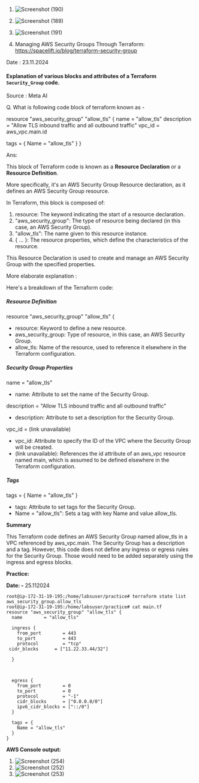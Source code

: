 1. ![Screenshot (190)](https://github.com/user-attachments/assets/b9ca8de2-0c33-46bc-b672-c2a94efe8498)

2. ![Screenshot (189)](https://github.com/user-attachments/assets/941162ae-dd73-4db9-9fdd-75bc4d6b9d7d)

3. ![Screenshot (191)](https://github.com/user-attachments/assets/0572ced6-99be-4809-84bd-28fda25c2350)

4. Managing AWS Security Groups Through Terraform: https://spacelift.io/blog/terraform-security-group








Date : 23.11.2024

#### Explanation of various blocks and attributes of a Terraform `Security_Group` code.

Source : Meta AI

Q.  What is following code block of terraform known as -

resource "aws_security_group" "allow_tls" {
 name        = "allow_tls"
  description = "Allow TLS inbound traffic and all outbound traffic"
  vpc_id      = aws_vpc.main.id

  tags = {
    Name = "allow_tls"
  }
}


Ans:


 This block of Terraform code is known as a **Resource Declaration** or a **Resource Definition**.

More specifically, it's an AWS Security Group Resource declaration, as it defines an AWS Security Group resource.

In Terraform, this block is composed of:

1. resource: The keyword indicating the start of a resource declaration.
2. "aws_security_group": The type of resource being declared (in this case, an AWS Security Group).
3. "allow_tls": The name given to this resource instance.
4. { ... }: The resource properties, which define the characteristics of the resource.

This Resource Declaration is used to create and manage an AWS Security Group with the specified properties.



More elaborate explanation :

Here's a breakdown of the Terraform code:

##### Resource Definition

resource "aws_security_group" "allow_tls" {

- resource: Keyword to define a new resource.
- aws_security_group: Type of resource, in this case, an AWS Security Group.
- allow_tls: Name of the resource, used to reference it elsewhere in the Terraform configuration.

##### Security Group Properties

name = "allow_tls"

- name: Attribute to set the name of the Security Group.

description = "Allow TLS inbound traffic and all outbound traffic"

- description: Attribute to set a description for the Security Group.

vpc_id = (link unavailable)

- vpc_id: Attribute to specify the ID of the VPC where the Security Group will be created.
- (link unavailable): References the id attribute of an aws_vpc resource named main, which is assumed to be defined elsewhere in the Terraform configuration.

##### Tags

tags = { Name = "allow_tls" }

- tags: Attribute to set tags for the Security Group.
- Name = "allow_tls": Sets a tag with key Name and value allow_tls.

**Summary**

This Terraform code defines an AWS Security Group named allow_tls in a VPC referenced by aws_vpc.main. The Security Group has a description and a tag. However, this code does not define any ingress or egress rules for the Security Group. Those would need to be added separately using the ingress and egress blocks.

**Practice:**

**Date: -** 25.112024

```
root@ip-172-31-19-195:/home/labsuser/practice# terraform state list
aws_security_group.allow_tls
root@ip-172-31-19-195:/home/labsuser/practice# cat main.tf 
resource "aws_security_group" "allow_tls" {
  name        = "allow_tls"

  ingress {
    from_port        = 443
    to_port          = 443
    protocol         = "tcp"
 cidr_blocks      = ["11.22.33.44/32"]
    
  }

  

  egress {
    from_port        = 0
    to_port          = 0
    protocol         = "-1"
    cidr_blocks      = ["0.0.0.0/0"]
    ipv6_cidr_blocks = ["::/0"]
  }

  tags = {
    Name = "allow_tls"
  }
}

```


**AWS Console output:**

1. ![Screenshot (254)](https://github.com/user-attachments/assets/c5a79d23-59d9-443a-a4cd-8f26c3e2d759)
2. ![Screenshot (252)](https://github.com/user-attachments/assets/dec7967a-7666-4a72-ba27-dd813a183e28)
3. ![Screenshot (253)](https://github.com/user-attachments/assets/8269d34a-5a56-4a0e-b724-ec47c85eaea7)



